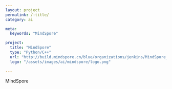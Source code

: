 ```yaml
---
layout: project
permalink: /:title/
category: ai

meta:
  keywords: "MindSpore"

project:
  title: "MindSpore"
  type: "Python/C++"
  url: "http://build.mindspore.cn/blue/organizations/jenkins/MindSpore_Gitee_Gate/activity"
  logo: "/assets/images/ai/mindspore/logo.png"

---	
```

<p>MindSpore</p>